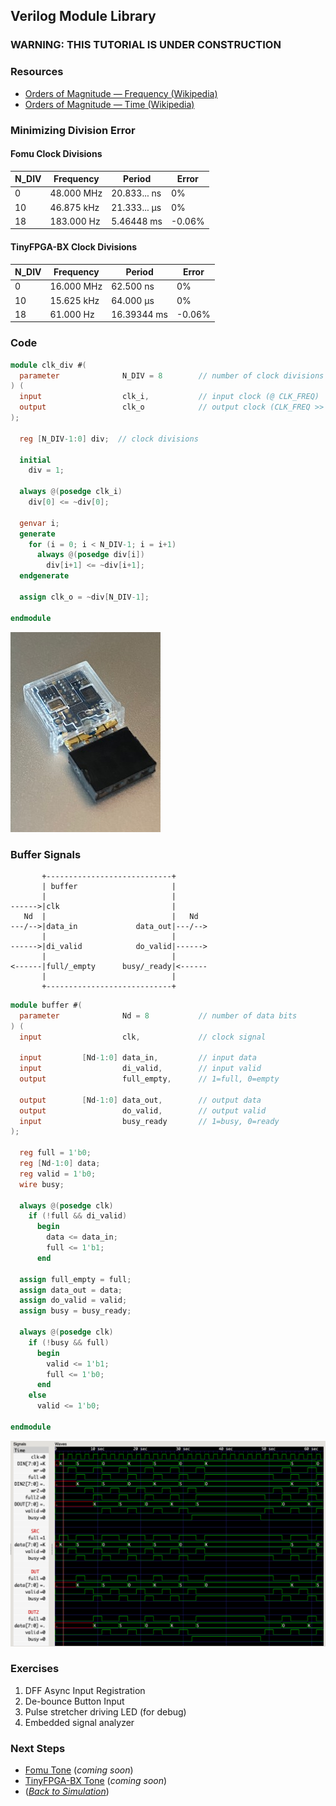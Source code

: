 ## Verilog Module Library

### **WARNING: THIS TUTORIAL IS UNDER CONSTRUCTION**

### Resources

 * [Orders of Magnitude — Frequency (Wikipedia)](https://en.wikipedia.org/wiki/Orders_of_magnitude_(frequency))
 * [Orders of Magnitude — Time (Wikipedia)](https://en.wikipedia.org/wiki/Orders_of_magnitude_(time))

### Minimizing Division Error

#### Fomu Clock Divisions

| N_DIV | Frequency   | Period        | Error  |
|-------|-------------|---------------|--------|
| 0     |  48.000 MHz |  20.833... ns |  0%    |
| 10    |  46.875 kHz |  21.333... μs |  0%    |
| 18    | 183.000  Hz |   5.46448  ms | -0.06% |

#### TinyFPGA-BX Clock Divisions

| N_DIV | Frequency   | Period        | Error  |
|-------|-------------|---------------|--------|
| 0     |  16.000 MHz |  62.500    ns |  0%    |
| 10    |  15.625 kHz |  64.000    μs |  0%    |
| 18    |  61.000  Hz |  16.39344  ms | -0.06% |

### Code

```verilog
module clk_div #(
  parameter              N_DIV = 8        // number of clock divisions
) (
  input                  clk_i,           // input clock (@ CLK_FREQ)
  output                 clk_o            // output clock (CLK_FREQ >> N_DIV)
);

  reg [N_DIV-1:0] div;  // clock divisions

  initial
    div = 1;

  always @(posedge clk_i)
    div[0] <= ~div[0];

  genvar i;
  generate
    for (i = 0; i < N_DIV-1; i = i+1)
      always @(posedge div[i])
        div[i+1] <= ~div[i+1];
  endgenerate

  assign clk_o = ~div[N_DIV-1];

endmodule
```

![Fomu with header](../../Fomu/pics/Fomu_w_hdr_sm.jpg)

### Buffer Signals

```
       +----------------------------+
       | buffer                     |
       |                            |
------>|clk                         |
   Nd  |                            |   Nd
---/-->|data_in             data_out|---/-->
       |                            |
------>|di_valid            do_valid|------>
       |                            |
<------|full/_empty      busy/_ready|<------
       |                            |
       +----------------------------+
```

```verilog
module buffer #(
  parameter              Nd = 8           // number of data bits
) (
  input                  clk,             // clock signal

  input         [Nd-1:0] data_in,         // input data
  input                  di_valid,        // input valid
  output                 full_empty,      // 1=full, 0=empty

  output        [Nd-1:0] data_out,        // output data
  output                 do_valid,        // output valid
  input                  busy_ready       // 1=busy, 0=ready
);

  reg full = 1'b0;
  reg [Nd-1:0] data;
  reg valid = 1'b0;
  wire busy;

  always @(posedge clk)
    if (!full && di_valid)
      begin
        data <= data_in;
        full <= 1'b1;
      end

  assign full_empty = full;
  assign data_out = data;
  assign do_valid = valid;
  assign busy = busy_ready;

  always @(posedge clk)
    if (!busy && full)
      begin
        valid <= 1'b1;
        full <= 1'b0;
      end
    else
      valid <= 1'b0;

endmodule
```

![buffer.vcd](buffer_vcd.png)

### Exercises

 1. DFF Async Input Registration
 2. De-bounce Button Input
 3. Pulse stretcher driving LED (for debug)
 4. Embedded signal analyzer

### Next Steps

 * [Fomu Tone](fomu_pvt.md) (_coming soon_)
 * [TinyFPGA-BX Tone](tinyfpga-bx.md) (_coming soon_)
 * ([_Back to Simulation_](../simulation.md#projects))
